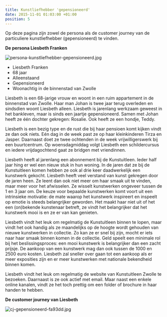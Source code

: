 ```yaml
---
title: Kunstliefhebber 'gepensioneerd'
date: 2015-11-01 01:03:00 +01:00
position: 5
---
```


Op deze pagina zijn zowel de persona als de customer journey van de particuliere kunstliefhebber (gepensioneerd) te vinden. 

**De persona Liesbeth Franken**

![persona-kunstliefhebber-gepensioneerd.jpg](/uploads/persona-kunstliefhebber-gepensioneerd.jpg)

* Liesbeth Franken
* 68 jaar 
* Alleenstaand 
* Gepensioneerd 
* Woonachtig in de binnenstad van Zwolle



Liesbeth is een 68-jarige vrouw en woont in een ruim appartement in de binnenstad van Zwolle. Haar man Johan is twee jaar terug overleden en sindsdien woont Liesbeth alleen. Liesbeth is jarenlang werkzaam geweest in het bankleven, maar is sinds een jaartje gepensioneerd. Samen met Johan heeft ze één dochter gekregen: Rosalie. Ook heeft ze een hondje, Teddy. 

Liesbeth is een bezig type en de rust die bij haar pensioen komt kijken vindt ze dan ook niets. Eén dag in de week past ze op haar kleinkinderen Tirza en Jasper. Daarnaast doet ze twee ochtenden in de week vrijwilligerswerk bij een buurtcentrum. Op woensdagmiddag volgt Liesbeth een schildercursus en iedere vrijdagochtend gaat ze bridgen met vriendinnen. 

Liesbeth heeft al jarenlang een abonnement bij de Kunstuitleen. Ieder half jaar hing er wel een nieuw stuk in hun woning. In de jaren dat ze bij de Kunstuitleen komen hebben ze ook al drie keer daadwerkelijk een kunstwerk gekocht. Liesbeth heeft veel verstand van kunst gekregen door de jaren heen. Ze leent dan ook niet meer om haar smaak uit te vinden, maar meer voor het afwisselen. Ze wisselt kunstwerken ongeveer tussen de 1 en 3 jaar om. De keuze voor bepaalde kunstwerken komt voort uit een intrinsieke motivatie: de mate waarop het kunstwerk inspireert en inspeelt op emotie is steeds belangrijker geworden. 
Het maakt haar niet uit of het een (on)bekende kunstenaar betreft, ze vindt het belangrijker dat het kunstwerk mooi is en ze er van kan genieten. 

Liesbeth vindt het leuk om regelmatig de Kunstuitleen binnen te lopen, maar vindt het ook handig als ze maandelijks op de hoogte wordt gehouden van nieuwe kunstwerken in collectie. Zo kan ze er snel bij zijn, mocht er iets naar haar smaak binnen komen in de collectie. Geld speelt een minimale rol bij het beslissingsproces: een mooi kunstwerk is belangrijker dan een zacht prijsje. De aankoop van een kunstwerk mag dan ook tussen de 1000 en 2500 euro kosten. Liesbeth zal sneller over gaan tot een aankoop als er meer exposities zijn en er meer kunstwerken met nationale bekendheid binnen komen. 

Liesbeth vindt het leuk om regelmatig de website van Kunstuitleen Zwolle te bezoeken. Daarnaast is ze ook actief met email. Maar naast een enkele online kanalen, vindt ze het toch prettig om een folder of brochure in haar handen te hebben.

**De customer journey van Liesbeth**

![cj-gepensioneerd-fa93dd.jpg](/uploads/cj-gepensioneerd-fa93dd.jpg)